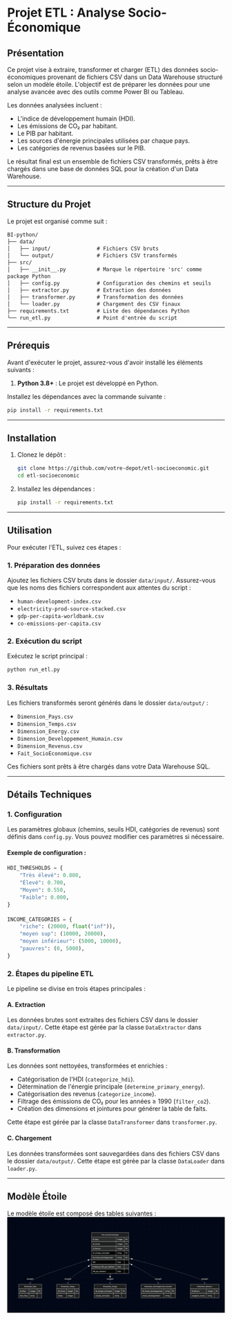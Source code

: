 # **Projet ETL : Analyse Socio-Économique**

## **Présentation**

Ce projet vise à extraire, transformer et charger (ETL) des données socio-économiques provenant de fichiers CSV dans un Data Warehouse structuré selon un modèle étoile. L'objectif est de préparer les données pour une analyse avancée avec des outils comme Power BI ou Tableau.

Les données analysées incluent :

- L'indice de développement humain (HDI).
- Les émissions de CO₂ par habitant.
- Le PIB par habitant.
- Les sources d'énergie principales utilisées par chaque pays.
- Les catégories de revenus basées sur le PIB.

Le résultat final est un ensemble de fichiers CSV transformés, prêts à être chargés dans une base de données SQL pour la création d'un Data Warehouse.

---

## **Structure du Projet**

Le projet est organisé comme suit :

```
BI-python/
├── data/
│   ├── input/               # Fichiers CSV bruts
│   └── output/              # Fichiers CSV transformés
├── src/
│   ├── __init__.py          # Marque le répertoire 'src' comme package Python
│   ├── config.py            # Configuration des chemins et seuils
│   ├── extractor.py         # Extraction des données
│   ├── transformer.py       # Transformation des données
│   └── loader.py            # Chargement des CSV finaux
├── requirements.txt         # Liste des dépendances Python
└── run_etl.py               # Point d'entrée du script
```

---

## **Prérequis**

Avant d'exécuter le projet, assurez-vous d'avoir installé les éléments suivants :

1. **Python 3.8+** : Le projet est développé en Python.

Installez les dépendances avec la commande suivante :

```bash
pip install -r requirements.txt
```

---

## **Installation**

1. Clonez le dépôt :

   ```bash
   git clone https://github.com/votre-depot/etl-socioeconomic.git
   cd etl-socioeconomic
   ```

2. Installez les dépendances :

   ```bash
   pip install -r requirements.txt
   ```

---

## **Utilisation**

Pour exécuter l'ETL, suivez ces étapes :

### **1. Préparation des données**

Ajoutez les fichiers CSV bruts dans le dossier `data/input/`. Assurez-vous que les noms des fichiers correspondent aux attentes du script :

- `human-development-index.csv`
- `electricity-prod-source-stacked.csv`
- `gdp-per-capita-worldbank.csv`
- `co-emissions-per-capita.csv`

### **2. Exécution du script**

Exécutez le script principal :

```bash
python run_etl.py
```

### **3. Résultats**

Les fichiers transformés seront générés dans le dossier `data/output/` :

- `Dimension_Pays.csv`
- `Dimension_Temps.csv`
- `Dimension_Energy.csv`
- `Dimension_Developpement_Humain.csv`
- `Dimension_Revenus.csv`
- `Fait_SocioEconomique.csv`

Ces fichiers sont prêts à être chargés dans votre Data Warehouse SQL.

---

## **Détails Techniques**

### **1. Configuration**

Les paramètres globaux (chemins, seuils HDI, catégories de revenus) sont définis dans `config.py`. Vous pouvez modifier ces paramètres si nécessaire.

#### Exemple de configuration :

```python
HDI_THRESHOLDS = {
    "Très élevé": 0.800,
    "Élevé": 0.700,
    "Moyen": 0.550,
    "Faible": 0.000,
}

INCOME_CATEGORIES = {
    "riche": (20000, float("inf")),
    "moyen sup": (10000, 20000),
    "moyen inférieur": (5000, 10000),
    "pauvres": (0, 5000),
}
```

### **2. Étapes du pipeline ETL**

Le pipeline se divise en trois étapes principales :

#### **A. Extraction**

Les données brutes sont extraites des fichiers CSV dans le dossier `data/input/`. Cette étape est gérée par la classe `DataExtractor` dans `extractor.py`.

#### **B. Transformation**

Les données sont nettoyées, transformées et enrichies :

- Catégorisation de l'HDI (`categorize_hdi`).
- Détermination de l'énergie principale (`determine_primary_energy`).
- Catégorisation des revenus (`categorize_income`).
- Filtrage des émissions de CO₂ pour les années ≥ 1990 (`filter_co2`).
- Création des dimensions et jointures pour générer la table de faits.

Cette étape est gérée par la classe `DataTransformer` dans `transformer.py`.

#### **C. Chargement**

Les données transformées sont sauvegardées dans des fichiers CSV dans le dossier `data/output/`. Cette étape est gérée par la classe `DataLoader` dans `loader.py`.

---

## **Modèle Étoile**

Le modèle étoile est composé des tables suivantes :
![schémas en étoile](/assets/modele_etoile.png)
